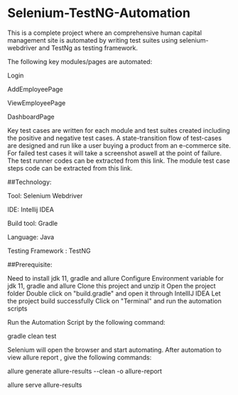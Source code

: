# Selenium-TestNG-Automation

This is a complete project where an comprehensive human capital management site is automated by writing test suites using selenium-webdriver and TestNg as testing framework.

The following key modules/pages are automated:

Login

AddEmployeePage

ViewEmployeePage

DashboardPage

Key test cases are written for each module and test suites created including the positive and negative test cases.
A state-transition flow of test-cases are designed and run like a user buying a product from an e-commerce site.
For failed test cases it will take a screenshot aswell at the point of failure.
The test runner codes can be extracted from this link.
The module test case steps code can be extracted from this link.


##Technology:

Tool: Selenium Webdriver

IDE: Intellij IDEA

Build tool: Gradle

Language: Java

Testing Framework : TestNG

##Prerequisite:

Need to install jdk 11, gradle and allure
Configure Environment variable for jdk 11, gradle and allure
Clone this project and unzip it
Open the project folder
Double click on "build.gradle" and open it through IntellIJ IDEA
Let the project build successfully
Click on "Terminal" and run the automation scripts

Run the Automation Script by the following command:

gradle clean test 

Selenium will open the browser and start automating.
After automation to view allure report , give the following commands:

allure generate allure-results --clean -o allure-report

allure serve allure-results

